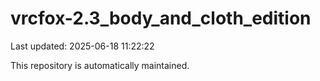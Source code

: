 # vrcfox-2.3_body_and_cloth_edition

Last updated: 2025-06-18 11:22:22

This repository is automatically maintained.
